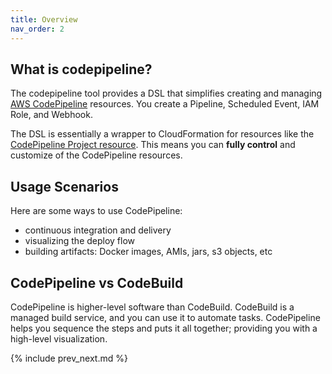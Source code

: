 ```yaml
---
title: Overview
nav_order: 2
---
```


## What is codepipeline?

The codepipeline tool provides a DSL that simplifies creating and managing [AWS CodePipeline](https://aws.amazon.com/codepipeline/) resources. You create a Pipeline, Scheduled Event, IAM Role, and Webhook.

The DSL is essentially a wrapper to CloudFormation for resources like the [CodePipeline Project resource](https://docs.aws.amazon.com/AWSCloudFormation/latest/UserGuide/aws-resource-codepipeline-pipeline.html). This means you can **fully control** and customize of the CodePipeline resources.

## Usage Scenarios

Here are some ways to use CodePipeline:

* continuous integration and delivery
* visualizing the deploy flow
* building artifacts: Docker images, AMIs, jars, s3 objects, etc

## CodePipeline vs CodeBuild

CodePipeline is higher-level software than CodeBuild. CodeBuild is a managed build service, and you can use it to automate tasks. CodePipeline helps you sequence the steps and puts it all together; providing you with a high-level visualization.

{% include prev_next.md %}
